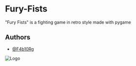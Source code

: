 
# Fury-Fists

"Fury Fists" is a fighting game in retro style made with pygame




## Authors

- [@F4b10Rg](https://www.github.com/F4b10Rg)


![Logo]("Resources\furyfist_icon.jpeg")

